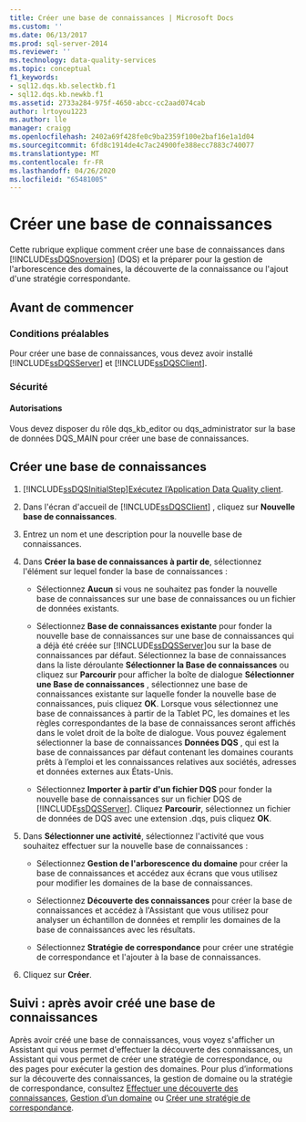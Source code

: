 ```yaml
---
title: Créer une base de connaissances | Microsoft Docs
ms.custom: ''
ms.date: 06/13/2017
ms.prod: sql-server-2014
ms.reviewer: ''
ms.technology: data-quality-services
ms.topic: conceptual
f1_keywords:
- sql12.dqs.kb.selectkb.f1
- sql12.dqs.kb.newkb.f1
ms.assetid: 2733a284-975f-4650-abcc-cc2aad074cab
author: lrtoyou1223
ms.author: lle
manager: craigg
ms.openlocfilehash: 2402a69f428fe0c9ba2359f100e2baf16e1a1d04
ms.sourcegitcommit: 6fd8c1914de4c7ac24900fe388ecc7883c740077
ms.translationtype: MT
ms.contentlocale: fr-FR
ms.lasthandoff: 04/26/2020
ms.locfileid: "65481005"
---
```

# <a name="create-a-knowledge-base"></a>Créer une base de connaissances
  Cette rubrique explique comment créer une base de connaissances dans [!INCLUDE[ssDQSnoversion](../includes/ssdqsnoversion-md.md)] (DQS) et la préparer pour la gestion de l'arborescence des domaines, la découverte de la connaissance ou l'ajout d'une stratégie correspondante.  
  
##  <a name="before-you-begin"></a><a name="BeforeYouBegin"></a> Avant de commencer  
  
###  <a name="prerequisites"></a><a name="Prerequisites"></a> Conditions préalables  
 Pour créer une base de connaissances, vous devez avoir installé [!INCLUDE[ssDQSServer](../includes/ssdqsserver-md.md)] et [!INCLUDE[ssDQSClient](../includes/ssdqsclient-md.md)].  
  
###  <a name="security"></a><a name="Security"></a> Sécurité  
  
####  <a name="permissions"></a><a name="Permissions"></a> Autorisations  
 Vous devez disposer du rôle dqs_kb_editor ou dqs_administrator sur la base de données DQS_MAIN pour créer une base de connaissances.  
  
##  <a name="create-a-knowledge-base"></a><a name="Createaknowledgebase"></a>Créer une base de connaissances  
  
1.  [!INCLUDE[ssDQSInitialStep](../includes/ssdqsinitialstep-md.md)][Exécutez l’Application Data Quality client](../../2014/data-quality-services/run-the-data-quality-client-application.md).  
  
2.  Dans l'écran d'accueil de [!INCLUDE[ssDQSClient](../includes/ssdqsclient-md.md)] , cliquez sur **Nouvelle base de connaissances**.  
  
3.  Entrez un nom et une description pour la nouvelle base de connaissances.  
  
4.  Dans **Créer la base de connaissances à partir de**, sélectionnez l'élément sur lequel fonder la base de connaissances :  
  
    -   Sélectionnez **Aucun** si vous ne souhaitez pas fonder la nouvelle base de connaissances sur une base de connaissances ou un fichier de données existants.  
  
    -   Sélectionnez **Base de connaissances existante** pour fonder la nouvelle base de connaissances sur une base de connaissances qui a déjà été créée sur [!INCLUDE[ssDQSServer](../includes/ssdqsserver-md.md)]ou sur la base de connaissances par défaut. Sélectionnez la base de connaissances dans la liste déroulante **Sélectionner la Base de connaissances** ou cliquez sur **Parcourir** pour afficher la boîte de dialogue **Sélectionner une Base de connaissances** , sélectionnez une base de connaissances existante sur laquelle fonder la nouvelle base de connaissances, puis cliquez **OK**. Lorsque vous sélectionnez une base de connaissances à partir de la Tablet PC, les domaines et les règles correspondantes de la base de connaissances seront affichés dans le volet droit de la boîte de dialogue. Vous pouvez également sélectionner la base de connaissances **Données DQS** , qui est la base de connaissances par défaut contenant les domaines courants prêts à l’emploi et les connaissances relatives aux sociétés, adresses et données externes aux États-Unis.  
  
    -   Sélectionnez **Importer à partir d'un fichier DQS** pour fonder la nouvelle base de connaissances sur un fichier DQS de [!INCLUDE[ssDQSServer](../includes/ssdqsserver-md.md)]. Cliquez **Parcourir**, sélectionnez un fichier de données de DQS avec une extension .dqs, puis cliquez **OK**.  
  
5.  Dans **Sélectionner une activité**, sélectionnez l'activité que vous souhaitez effectuer sur la nouvelle base de connaissances :  
  
    -   Sélectionnez **Gestion de l'arborescence du domaine** pour créer la base de connaissances et accédez aux écrans que vous utilisez pour modifier les domaines de la base de connaissances.  
  
    -   Sélectionnez **Découverte des connaissances** pour créer la base de connaissances et accédez à l'Assistant que vous utilisez pour analyser un échantillon de données et remplir les domaines de la base de connaissances avec les résultats.  
  
    -   Sélectionnez **Stratégie de correspondance** pour créer une stratégie de correspondance et l'ajouter à la base de connaissances.  
  
6.  Cliquez sur **Créer**.  
  
##  <a name="follow-up-after-creating-a-knowledge-base"></a><a name="FollowUp"></a>Suivi : après avoir créé une base de connaissances  
 Après avoir créé une base de connaissances, vous voyez s'afficher un Assistant qui vous permet d'effectuer la découverte des connaissances, un Assistant qui vous permet de créer une stratégie de correspondance, ou des pages pour exécuter la gestion des domaines. Pour plus d’informations sur la découverte des connaissances, la gestion de domaine ou la stratégie de correspondance, consultez [Effectuer une découverte des connaissances](../../2014/data-quality-services/perform-knowledge-discovery.md), [Gestion d’un domaine](../../2014/data-quality-services/managing-a-domain.md) ou [Créer une stratégie de correspondance](../../2014/data-quality-services/create-a-matching-policy.md).  
  
  
